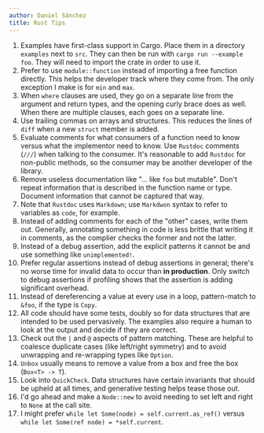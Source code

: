 ```yaml
---
author: Daniel Sánchez
title: Rust Tips
---
```


1. Examples have first-class support in Cargo. Place them in a
   directory `examples` next to `src`. They can then be run with
   `cargo run --example foo`. They will need to import the crate in
   order to use it.
2. Prefer to use `module::function` instead of importing a free
   function directly. This helps the developer track where they come
   from. The only exception I make is for `min` and `max`.
3. When `where` clauses are used, they go on a separate line from the
   argument and return types, and the opening curly brace does as
   well. When there are multiple clauses, each goes on a separate
   line.
4. Use trailing commas on arrays and structures. This reduces the
   lines of `diff` when a new `struct` member is added.
5. Evaluate comments for what consumers of a function need to know
   versus what the implementor need to know. Use `Rustdoc` comments
   (`///`) when talking to the consumer. It's reasonable to add
   `Rustdoc` for non-public methods, so the consumer may be another
   developer of the library.
6. Remove useless documentation like "... like `foo` but mutable".
   Don't repeat information that is described in the function name or
   type. Document information that cannot be captured that way.
7. Note that `Rustdoc` uses `Markdown`; use `Markdwon` syntax to refer
   to variables as `code`, for example.
8. Instead of adding comments for each of the "other" cases, write
   them out. Generally, annotating something in code is less brittle
   that writing it in comments, as the complier checks the former and
   not the latter.
9. Instead of a debug assertion, add the explicit patterns it cannot
   be and use something like `unimplemented!`.
10. Prefer regular assertions instead of debug assertions in general;
    there's no worse time for invalid data to occur than **in
    production**. Only switch to debug assertions if profiling shows
    that the assertion is adding significant overhead.
11. Instead of dereferencing a value at every use in a loop,
    pattern-match to `&foo`, if the type is `Copy`.
12. All code should have some tests, doubly so for data structures
    that are intended to be used pervasively. The examples also
    require a human to look at the output and decide if they are
    correct.
13. Check out the `|` and `@` aspects of pattern matching. These are
    helpful to coalesce duplicate cases (like left/right symmetry) and
    to avoid unwrapping and re-wrapping types like `Option`.
14. `Unbox` usually means to remove a value from a box and free the
    box (`Box<T> -> T`).
15. Look into `QuickCheck`. Data structures have certain invariants
    that should be upheld at all times, and generative testing helps
    tease those out.
14. I'd go ahead and make a `Node::new` to avoid needing to set left
    and right to `None` at the call site.
15. I might prefer `while let Some(node) = self.current.as_ref()`
    versus `while let Some(ref node) = *self.current`.
